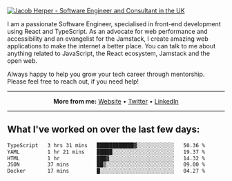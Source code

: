 [![Jacob Herper - Software Engineer and Consultant in the UK](https://res.cloudinary.com/jacobherper/image/upload/v1641506277/gh-image.png)](https://jacobherper.com/)

I am a passionate Software Engineer, specialised in front-end development using React and TypeScript. As an advocate for web performance and accessibility and an evangelist for the Jamstack, I create amazing web applications to make the internet a better place. You can talk to me about anything related to JavaScript, the React ecosystem, Jamstack and the open web.

Always happy to help you grow your tech career through mentorship. Please feel free to reach out, if you need help!

---

<p align="center">
  <strong>More from me:</strong> 
  <a href="https://jacobherper.com/">Website</a> •
  <a href="https://twitter.com/intent/follow?screen_name=jakeherp&tw_p=followbutton">Twitter</a> •
  <a href="https://www.linkedin.com/in/jacobherper/">LinkedIn</a>
</p>

---

## What I've worked on over the last few days:

<!--START_SECTION:waka-->

```txt
TypeScript   3 hrs 31 mins   ████████████▓░░░░░░░░░░░░   50.36 %
YAML         1 hr 21 mins    █████░░░░░░░░░░░░░░░░░░░░   19.37 %
HTML         1 hr            ███▓░░░░░░░░░░░░░░░░░░░░░   14.32 %
JSON         37 mins         ██▒░░░░░░░░░░░░░░░░░░░░░░   09.00 %
Docker       17 mins         █░░░░░░░░░░░░░░░░░░░░░░░░   04.27 %
```

<!--END_SECTION:waka-->
